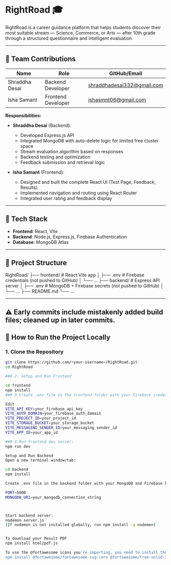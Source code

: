# RightRoad 🎓

RightRoad is a career guidance platform that helps students discover their most suitable stream — Science, Commerce, or Arts — after 10th grade through a structured questionnaire and intelligent evaluation.

---

## 👥 Team Contributions

| Name           | Role                | GitHub/Email               |
|----------------|---------------------|---------------------------|
| Shraddha Desai | Backend Developer   | shraddhadesai332@gmail.com |
| Isha Samant    | Frontend Developer  | ishasmnt06@gmail.com       |

**Responsibilities:**

- **Shraddha Desai** (Backend):
  - Developed Express.js API
  - Integrated MongoDB with auto-delete logic for limited free cluster space
  - Stream evaluation algorithm based on responses
  - Backend testing and optimization
  - Feedback submission and retrieval logic

- **Isha Samant** (Frontend):
  - Designed and built the complete React UI (Test Page, Feedback, Results)
  - Implemented navigation and routing using React Router
  - Integrated user rating and feedback display

---

## 🔧 Tech Stack

- **Frontend**: React, Vite  
- **Backend**: Node.js, Express.js, Firebase Authentication  
- **Database**: MongoDB Atlas  

---

## 📁 Project Structure

RightRoad/
├── frontend/ # React Vite app
│ ├── .env # Firebase credentials (not pushed to GitHub)
│ └── ...
├── backend/ # Express API server
│ ├── .env # MongoDB + Firebase secrets (not pushed to GitHub)
│ └── ...
├── README.md
└── ...

---
⚠️ Early commits include mistakenly added build files; cleaned up in later commits.
---

## 🚀 How to Run the Project Locally

### 1. Clone the Repository

```bash
git clone https://github.com/<your-username>/RightRoad.git
cd RightRoad

### 2. Setup and Run Frontend

cd frontend
npm install
### 3.Create .env file in the frontend folder with your Firebase credentials:

Edit
VITE_API_KEY=your_firebase_api_key
VITE_AUTH_DOMAIN=your_firebase_auth_domain
VITE_PROJECT_ID=your_project_id
VITE_STORAGE_BUCKET=your_storage_bucket
VITE_MESSAGING_SENDER_ID=your_messaging_sender_id
VITE_APP_ID=your_app_id

### 4.Run frontend dev server:
npm run dev

Setup and Run Backend
Open a new terminal window/tab:

cd backend
npm install

Create .env file in the backend folder with your MongoDB and Firebase keys:

PORT=5000
MONGODB_URI=your_mongodb_connection_string



Start backend server:
nodemon server.js
(If nodemon is not installed globally, run npm install -g nodemon)


To download your Result PDF
npm install html2pdf.js

To use the @fortawesome icons you're importing, you need to install the following Font Awesome packages via npm
npm install @fortawesome/fontawesome-svg-core @fortawesome/free-solid-svg-icons @fortawesome/free-brands-svg-icons @fortawesome/react-fontawesome
